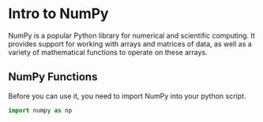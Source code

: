 # Intro to NumPy
NumPy is a popular Python library for numerical and scientific computing. It provides support for working with arrays and matrices of data, as well as a variety of mathematical functions to operate on these arrays. 

## NumPy Functions
Before you can use it, you need to import NumPy into your python script.

```python
import numpy as np
```
